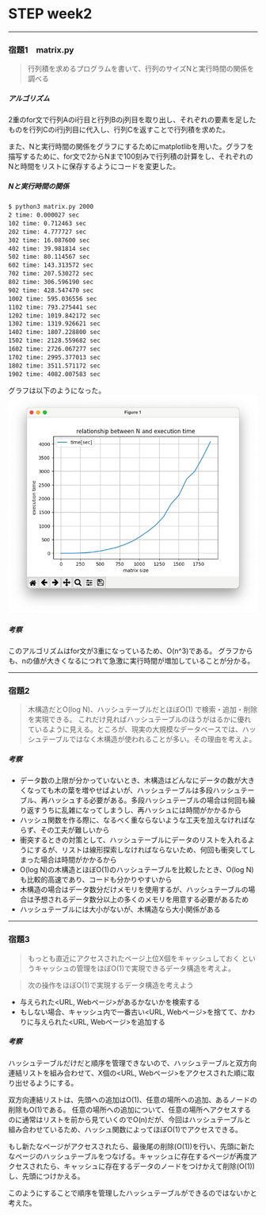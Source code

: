 # STEP week2

---

### 宿題1　matrix.py
> 行列積を求めるプログラムを書いて、行列のサイズNと実行時間の関係を調べる
##### アルゴリズム
2重のfor文で行列Aのi行目と行列Bのj列目を取り出し、それぞれの要素を足したものを行列Cのi行j列目に代入し、行列Cを返すことで行列積を求めた。

また、Nと実行時間の関係をグラフにするためにmatplotlibを用いた。グラフを描写するために、for文で2からNまで100刻みで行列積の計算をし、それぞれのNと時間をリストに保存するようにコードを変更した。

##### Nと実行時間の関係
```bash
$ python3 matrix.py 2000
2 time: 0.000027 sec
102 time: 0.712463 sec
202 time: 4.777727 sec
302 time: 16.087600 sec
402 time: 39.981814 sec
502 time: 80.114567 sec
602 time: 143.313572 sec
702 time: 207.530272 sec
802 time: 306.596190 sec
902 time: 428.547470 sec
1002 time: 595.036556 sec
1102 time: 793.275441 sec
1202 time: 1019.842172 sec
1302 time: 1319.926621 sec
1402 time: 1807.228800 sec
1502 time: 2128.559682 sec
1602 time: 2726.067277 sec
1702 time: 2995.377013 sec
1802 time: 3511.571172 sec
1902 time: 4082.007583 sec
```
グラフは以下のようになった。
<img src = "matrix-2000.png" alt = "グラフ">

##### 考察
このアルゴリズムはfor文が3重になっているため、O(n^3)である。
グラフからも、nの値が大きくなるにつれて急激に実行時間が増加していることが分かる。

---

### 宿題2
> 木構造だとO(log N)、ハッシュテーブルだとほぼO(1) で検索・追加・削除を実現できる。
これだけ見ればハッシュテーブルのほうがはるかに優れているように見える。ところが、現実の大規模なデータベースでは、ハッシュテーブルではなく木構造が使われることが多い。その理由を考えよ。

##### 考察
* データ数の上限が分かっていないとき、木構造はどんなにデータの数が大きくなっても木の葉を増やせばよいが、ハッシュテーブルは多段ハッシュテーブル、再ハッシュする必要がある。多段ハッシュテーブルの場合は何回も繰り返すうちに乱雑になってしまうし、再ハッシュには時間がかかるから
* ハッシュ関数を作る際に、なるべく重ならないような工夫を加えなければならず、その工夫が難しいから
* 衝突するときの対策として、ハッシュテーブルにデータのリストを入れるようにするが、リストは線形探索しなければならないため、何回も衝突してしまった場合は時間がかかるから
* O(log N)の木構造とほぼO(1)のハッシュテーブルを比較したとき、O(log N)も比較的高速であり、コードも分かりやすいから
* 木構造の場合はデータ数分だけメモリを使用するが、ハッシュテーブルの場合は予想されるデータ数分以上の多くのメモリを用意する必要があるため
* ハッシュテーブルには大小がないが、木構造なら大小関係がある


---

### 宿題3
> もっとも直近にアクセスされたページ上位X個をキャッシュしておく というキャッシュの管理をほぼO(1)で実現できるデータ構造を考えよ。

> 次の操作をほぼO(1)で実現するデータ構造を考えよう
* 与えられた<URL, Webページ>があるかないかを検索する
* もしない場合、キャッシュ内で一番古い<URL, Webページ>を捨てて、かわりに与えられた<URL, Webページ>を追加する

##### 考察
ハッシュテーブルだけだと順序を管理できないので、ハッシュテーブルと双方向連結リストを組み合わせて、X個の<URL, Webページ>をアクセスされた順に取り出せるようにする。


双方向連結リストは、先頭への追加はO(1)、任意の場所への追加、あるノードの削除もO(1)である。
任意の場所への追加について、任意の場所へアクセスするのに通常はリストを前から見ていくのでO(n)だが、今回はハッシュテーブルと組み合わせているため、ハッシュ関数によってほぼO(1)でアクセスできる。

もし新たなページがアクセスされたら、最後尾の削除(O(1))を行い、先頭に新たなページのハッシュテーブルをつなげる。キャッシュに存在するページが再度アクセスされたら、キャッシュに存在するデータのノードをつけかえて削除(O(1))し、先頭につけかえる。

このようにすることで順序を管理したハッシュテーブルができるのではないかと考えた。
